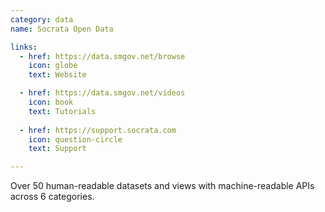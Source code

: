 ```yaml
---
category: data
name: Socrata Open Data

links:
  - href: https://data.smgov.net/browse
    icon: globe
    text: Website

  - href: https://data.smgov.net/videos
    icon: book
    text: Tutorials
    
  - href: https://support.socrata.com
    icon: question-circle
    text: Support

---
```


Over 50 human-readable datasets and views with machine-readable APIs across 6 categories.